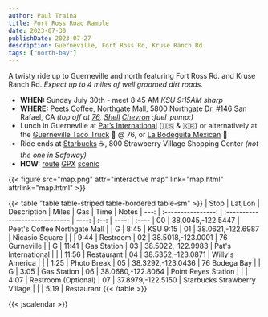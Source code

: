 ```yaml
---
author: Paul Traina
title: Fort Ross Road Ramble
date: 2023-07-30
publishDate: 2023-07-27
description: Guerneville, Fort Ross Rd, Kruse Ranch Rd.
tags: ["north-bay"]
---
```

A twisty ride up to Guerneville and north featuring Fort Ross Rd. and Kruse Ranch Rd.
*Expect up to 4 miles of well groomed dirt roads.*

* **WHEN:** Sunday July 30th - meet 8:45 AM *KSU 9:15AM sharp*
* **WHERE:** [Peets Coffee](https://goo.gl/maps/Nr19wF2eEhyFY9L28),
   Northgate Mall, 5800 Northgate Dr. #146 San Rafael, CA
   *(top off at [76](https://goo.gl/maps/F1zv2PQTcjTju17X6),
   [Shell](https://goo.gl/maps/7iN9H6bbP4ePVyYt9)
   [Chevron](https://goo.gl/maps/F3aGLG3vAwCmEkaK9) :fuel_pump:)*
* Lunch in Guerneville at
  [Pat’s International](https://goo.gl/maps/b1wHVau5ZGLLCUjY7) (:us: & :kr:)
  or alternatively at the
  [Guerneville Taco Truck](https://www.guernevilletacotruck.com) :taco: @ 76, or
  [La Bodeguita Mexican](https://goo.gl/maps/BrJcXxdC16p3T3iB7) :burrito:
* Ride ends at [Starbucks](https://goo.gl/maps/BrJcXxdC16p3T3iB7) :coffee:,
  800 Strawberry Village Shopping Center *(not the one in Safeway)*
* **HOW:**
  [route](map.html)
  [GPX](fort-ross.gpx)
  [scenic](https://scenicapp.space/route/ByyIxbmz)

{{< figure src="map.png" attr="interactive map" link="map.html" attrlink="map.html" >}}

{{< table "table table-striped table-bordered table-sm" >}}
| Stop |  Lat,Lon           | Description                    | Miles | Gas  | Time  | Notes
| ---: | :----------------: | :----------------------------- | ----: | :--: | ----: | :----
|   00 |  38.0045,-122.5447 | Peet's Coffee Northgate Mall   |       | G    |  8:45 | KSU 9:15
|   01 |  38.0621,-122.6987 | Nicasio Square                 |       |      |  9:44 | Restroom
|   02 |  38.5018,-123.0001 | 76 Gurneville                  |       | G    | 11:41 | Gas Station
|   03 |  38.5022,-122.9983 | Pat's International            |       |      | 11:56 | Restaurant
|   04 |  38.5352,-123.0871 | Willy's America                |       |      |  1:25 | Photo Break
|   05 |  38.3292,-123.0436 | 76 Bodega Bay                  |       | G    |  3:05 | Gas Station
|   06 |  38.0680,-122.8064 | Point Reyes Station            |       |      |  4:07 | Restroom (Optional)
|   07 |  37.8979,-122.5150 | Starbucks Strawberry Village   |       |      |  5:19 | Restaurant
{{< /table >}}

{{< jscalendar >}}
